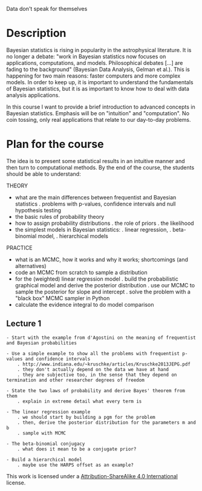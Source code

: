 Data don't speak for themselves

Description
===========

Bayesian statistics is rising in popularity in the astrophysical literature.
It is no longer a debate: "work in Bayesian statistics now focuses on applications, 
computations, and models. Philosophical debates [...] are fading to the background" 
(Bayesian Data Analysis, Gelman et al.).
This is happening for two main reasons: faster computers and more complex models. 
In order to keep up, it is important to understand the fundamentals of Bayesian statistics,
but it is as important to know how to deal with data analysis applications.

In this course I want to provide a brief introduction to advanced concepts in Bayesian statistics.
Emphasis will be on "intuition" and "computation". No coin tossing, only real applications that
relate to our day-to-day problems. 



Plan for the course
===================


The idea is to present some statistical results in an intuitive manner
and then turn to computational methods.
By the end of the course, the students should be able to understand:

 THEORY
 - what are the main differences between frequentist and Bayesian statistics
 	. problems with p-values, confidence intervals and null hypothesis testing
 - the basic rules of probability theory
 - how to assign probability distributions
 	. the role of priors
 	. the likelihood
 - the simplest models in Bayesian statistics: 
	. linear regression, 
	. beta-binomial model, 
	. hierarchical models

 PRACTICE
 - what is an MCMC, how it works and why it works; shortcomings (and alternatives)
 - code an MCMC from scratch to sample a distribution
 - for the (weighted) linear regression model
	. build the probabilistic graphical model and derive the posterior distribution
	. use our MCMC to sample the posterior for slope and intercept
	. solve the problem with a "black box" MCMC sampler in Python
 - calculate the evidence integral to do model comparison



## Lecture 1
	- Start with the example from d'Agostini on the meaning of frequentist and Bayesian probabilities

	- Use a simple example to show all the problems with frequentist p-values and confidence intervals
		. http://www.indiana.edu/~kruschke/articles/Kruschke2013JEPG.pdf
		. they don't actually depend on the data we have at hand
		. they are subjective too, in the sense that they depend on termination and other researcher degrees of freedom

	- State the two laws of probability and derive Bayes' theorem from them
		. explain in extreme detail what every term is

	- The linear regression example
		. we should start by building a pgm for the problem
		. then, derive the posterior distribution for the parameters m and b
		. sample with MCMC

	- The beta-binomial conjugacy 
		. what does it mean to be a conjugate prior?

	- Build a hierarchical model
		. maybe use the HARPS offset as an example?



This work is licensed under a [Attribution-ShareAlike 4.0 International](http://creativecommons.org/licenses/by-sa/4.0/) license.
